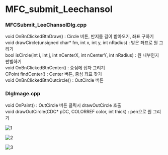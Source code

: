 # MFC_submit_Leechansol

### MFCSubmit_LeeChansolDlg.cpp  
void OnBnClickedBtnDraw() : Circle 버튼, 반지름 길이 받아오기, 좌표 구하기  
void drawCircle(unsigned char* fm, int x, int y, int nRadius) : 받은 좌표로 원 그리기  
bool isCircle(int i, int j, int nCenterX, int nCenterY, int nRadius) : 원 내부인지 판별하기  
void OnBnClickedBtnCenter() : 중심에 십자 그리기  
CPoint findCenter() : Center 버튼, 중심 좌표 찾기  
void OnBnClickedBtnOutcircle() : OutCircle 버튼  

### DlgImage.cpp  
void OnPaint() : OutCircle 버튼 클릭시 drawOutCircle 호출  
void drawOutCircle(CDC* pDC, COLORREF color, int thick) : pen으로 원 그리기  

![1](https://github.com/Leechansol/MFC_submit_Leechansol/assets/18729932/bf599764-50b1-47ef-ba4a-12334a4b7cb4)

![2](https://github.com/Leechansol/MFC_submit_Leechansol/assets/18729932/77efc5bd-b6ed-409c-9fe3-97c9e324f387)

![3](https://github.com/Leechansol/MFC_submit_Leechansol/assets/18729932/750a5fd7-d88c-4fd0-9f13-a91bf003b19d)
